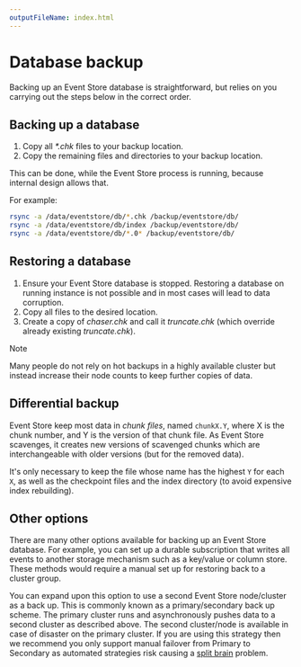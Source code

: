 ```yaml
---
outputFileName: index.html
---
```


# Database backup

Backing up an Event Store database is straightforward, but relies on you carrying out the steps below in the correct order.

## Backing up a database

1.  Copy all _*.chk_ files to your backup location.
2.  Copy the remaining files and directories to your backup location.

This can be done, while the Event Store process is running, because internal design allows that. 

For example:

```bash
rsync -a /data/eventstore/db/*.chk /backup/eventstore/db/
rsync -a /data/eventstore/db/index /backup/eventstore/db/
rsync -a /data/eventstore/db/*.0* /backup/eventstore/db/
```

## Restoring a database

1.  Ensure your Event Store database is stopped. Restoring a database on running instance is not possible and in most cases will lead to data corruption.
2.  Copy all files to the desired location.
3.  Create a copy of _chaser.chk_ and call it _truncate.chk_ (which override already existing _truncate.chk_).

> [!NOTE]
> Many people do not rely on hot backups in a highly available cluster but instead increase their node counts to keep further copies of data.

## Differential backup

Event Store keep most data in _chunk files_, named `chunkX.Y`, where X is the chunk number, and Y is the version of that chunk file. As Event Store scavenges, it creates new versions of scavenged chunks which are interchangeable with older versions (but for the removed data).

It's only necessary to keep the file whose name has the highest `Y` for each `X`, as well as the checkpoint files and the index directory (to avoid expensive index rebuilding).

## Other options

There are many other options available for backing up an Event Store database. For example, you can set up a durable subscription that writes all events to another storage mechanism such as a key/value or column store. These methods would require a manual set up for restoring back to a cluster group.

You can expand upon this option to use a second Event Store node/cluster as a back up. This is commonly known as a primary/secondary back up scheme. The primary cluster runs and asynchronously pushes data to a second cluster as described above. The second cluster/node is available in case of disaster on the primary cluster. If you are using this strategy then we recommend you only support manual failover from Primary to Secondary as automated strategies risk causing a [split brain](http://en.wikipedia.org/wiki/Split-brain_%28computing%29) problem.
